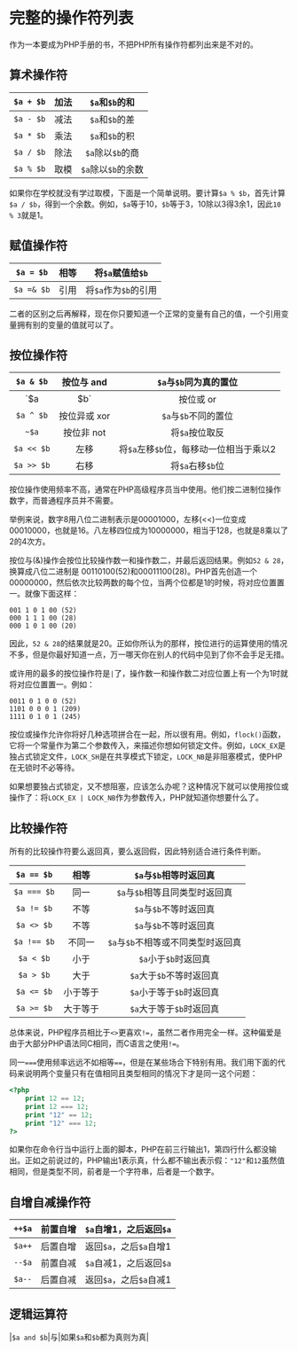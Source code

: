 # 完整的操作符列表

作为一本要成为PHP手册的书，不把PHP所有操作符都列出来是不对的。

## 算术操作符

|`$a + $b`| 加法 | `$a`和`$b`的和 |
|:-:|:-:|:-:|
|`$a - $b`| 减法 | `$a`和`$b`的差 |
|`$a * $b`| 乘法 | `$a`和`$b`的积 |
|`$a / $b`| 除法 | `$a`除以`$b`的商 |
|`$a % $b`| 取模 | `$a`除以`$b`的余数 |

如果你在学校就没有学过取模，下面是一个简单说明。要计算`$a % $b`，首先计算`$a / $b`，得到一个余数。例如，`$a`等于10，`$b`等于3，10除以3得3余1，因此`10 % 3`就是1。

## 赋值操作符

|`$a = $b`| 相等 | 将`$a`赋值给`$b` |
|:-:|:-:|:-:|
|`$a =& $b`| 引用 | 将`$a`作为`$b`的引用 |

二者的区别之后再解释，现在你只要知道一个正常的变量有自己的值，一个引用变量拥有别的变量的值就可以了。

## 按位操作符

|`$a & $b`| 按位与 and | `$a`与`$b`同为真的置位 |
|:-:|:-:|:-:|
|`$a | $b`| 按位或 or | `$a`与`$b`有一个为真的置位 |
|`$a ^ $b`| 按位异或 xor | `$a`与`$b`不同的置位 |
|`~$a`| 按位非 not | 将`$a`按位取反 |
|`$a << $b`| 左移 | 将`$a`左移`$b`位，每移动一位相当于乘以2 |
|`$a >> $b`| 右移 | 将`$a`右移`$b`位 |

按位操作使用频率不高，通常在PHP高级程序员当中使用。他们按二进制位操作数字，而普通程序员并不需要。

举例来说，数字8用八位二进制表示是00001000，左移(<<)一位变成00010000，也就是16。八左移四位成为10000000，相当于128，也就是8乘以了2的4次方。

按位与(&)操作会按位比较操作数一和操作数二，并最后返回结果。例如`52 & 28`，换算成八位二进制是 00110100(52)和00011100(28)。PHP首先创造一个 00000000，然后依次比较两数的每个位，当两个位都是1的时候，将对应位置置一。就像下面这样：

```text
001 1 0 1 00 (52)
000 1 1 1 00 (28)
000 1 0 1 00 (20)
```

因此，`52 & 28`的结果就是20。正如你所认为的那样，按位进行的运算使用的情况不多，但是你最好知道一点，万一哪天你在别人的代码中见到了你不会手足无措。

或许用的最多的按位操作符是`|`了，操作数一和操作数二对应位置上有一个为1时就将对应位置置一。例如：

```text
0011 0 1 0 0 (52)
1101 0 0 0 1 (209)
1111 0 1 0 1 (245)
```

按位或操作允许你将好几种选项拼合在一起，所以很有用。例如，`flock()`函数，它将一个常量作为第二个参数传入，来描述你想如何锁定文件。例如，`LOCK_EX`是独占式锁定文件，`LOCK_SH`是在共享模式下锁定，`LOCK_NB`是非阻塞模式，使PHP在无锁时不必等待。

如果想要独占式锁定，又不想阻塞，应该怎么办呢？这种情况下就可以使用按位或操作了：将`LOCK_EX | LOCK_NB`作为参数传入，PHP就知道你想要什么了。

## 比较操作符

所有的比较操作符要么返回真，要么返回假，因此特别适合进行条件判断。

|`$a == $b`|相等|`$a`与`$b`相等时返回真|
|:-:|:-:|:-:|
|`$a === $b`|同一|`$a`与`$b`相等且同类型时返回真|
|`$a != $b`|不等|`$a`与`$b`不等时返回真|
|`$a <> $b`|不等|`$a`与`$b`不等时返回真|
|`$a !== $b`|不同一|`$a`与`$b`不相等或不同类型时返回真|
|`$a < $b`|小于|`$a`小于`$b`时返回真|
|`$a > $b`|大于|`$a`大于`$b`不等时返回真|
|`$a <= $b`|小于等于|`$a`小于等于`$b`时返回真|
|`$a >= $b`|大于等于|`$a`大于等于`$b`时返回真|

总体来说，PHP程序员相比于`<>`更喜欢`!=`，虽然二者作用完全一样。这种偏爱是由于大部分PHP语法同C相同，而C语言之使用`!=`。

同一`===`使用频率远远不如相等`==`，但是在某些场合下特别有用。我们用下面的代码来说明两个变量只有在值相同且类型相同的情况下才是同一这个问题：

```php
<?php
    print 12 == 12;
    print 12 === 12;
    print "12" == 12;
    print "12" === 12;
?>
```

如果你在命令行当中运行上面的脚本，PHP在前三行输出1，第四行什么都没输出。正如之前说过的，PHP输出1表示真，什么都不输出表示假：`"12"`和`12`虽然值相同，但是类型不同，前者是一个字符串，后者是一个数字。

## 自增自减操作符

|`++$a`|前置自增|`$a`自增1，之后返回`$a`|
|:-:|:-:|:-:|
|`$a++`|后置自增|返回`$a`，之后`$a`自增1|
|`--$a`|前置自减|`$a`自减1，之后返回`$a`|
|`$a--`|后置自减|返回`$a`，之后`$a`自减1|

## 逻辑运算符

|`$a and $b`|与|如果`$a`和`$b`都为真则为真|
